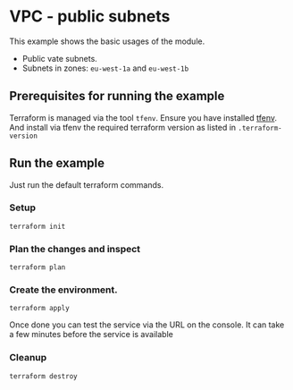 # VPC - public subnets

This example shows the basic usages of the module.
- Public vate subnets.
- Subnets in zones: `eu-west-1a` and `eu-west-1b`

## Prerequisites for running the example
Terraform is managed via the tool `tfenv`. Ensure you have installed [tfenv](https://github.com/kamatama41/tfenv). And install via tfenv the required terraform version as listed in `.terraform-version`

## Run the example

Just run the default terraform commands.


### Setup

```
terraform init
```

### Plan the changes and inspect

```
terraform plan
```

### Create the environment.

```
terraform apply
```

Once done you can test the service via the URL on the console. It can take a few minutes before the service is available


### Cleanup

```
terraform destroy
```

